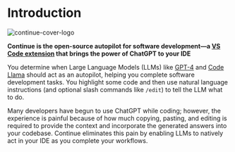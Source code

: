 # Introduction

![continue-cover-logo](/img/continue-cover-logo.png)

**Continue is the open-source autopilot for software development—a [VS Code extension](https://marketplace.visualstudio.com/items?itemName=Continue.continue) that brings the power of ChatGPT to your IDE**

You determine when Large Language Models (LLMs) like [GPT-4](https://openai.com/research/gpt-4) and [Code Llama](https://about.fb.com/news/2023/08/code-llama-ai-for-coding/) should act as an autopilot, helping you complete software development tasks. You highlight some code and then use natural language instructions (and optional slash commands like `/edit`) to tell the LLM what to do.

Many developers have begun to use ChatGPT while coding; however, the experience is painful because of how much copying, pasting, and editing is required to provide the context and incorporate the generated answers into your codebase. Continue eliminates this pain by enabling LLMs to natively act in your IDE as you complete your workflows.